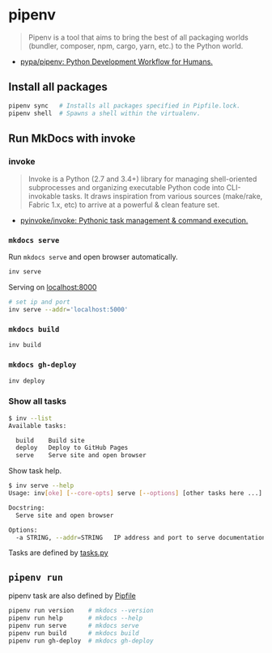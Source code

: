 # pipenv

> Pipenv is a tool that aims to bring the best of all packaging worlds (bundler, composer, npm, cargo, yarn, etc.) to the Python world.

- [pypa/pipenv: Python Development Workflow for Humans.](https://github.com/pypa/pipenv)



## Install all packages

```sh
pipenv sync   # Installs all packages specified in Pipfile.lock.
pipenv shell  # Spawns a shell within the virtualenv.
```



## Run MkDocs with invoke

### invoke

> Invoke is a Python (2.7 and 3.4+) library for managing shell-oriented subprocesses and organizing executable Python code into CLI-invokable tasks. It draws inspiration from various sources (make/rake, Fabric 1.x, etc) to arrive at a powerful & clean feature set.

- [pyinvoke/invoke: Pythonic task management & command execution.](https://github.com/pyinvoke/invoke)

### `mkdocs serve`

Run `mkdocs serve` and open browser automatically.

```sh
inv serve
```

Serving on [localhost:8000](http://localhost:8000)

```sh
# set ip and port
inv serve --addr='localhost:5000'
```

### `mkdocs build`

```sh
inv build
```

### `mkdocs gh-deploy`

```sh
inv deploy
```

### Show all tasks

```sh
$ inv --list
Available tasks:

  build    Build site
  deploy   Deploy to GitHub Pages
  serve    Serve site and open browser
```

Show task help.

```sh
$ inv serve --help
Usage: inv[oke] [--core-opts] serve [--options] [other tasks here ...]

Docstring:
  Serve site and open browser

Options:
  -a STRING, --addr=STRING   IP address and port to serve documentation locally (default: localhost:8000)
```

Tasks are defined by [tasks.py](https://github.com/peaceiris/mkdocs-material-boilerplate/blob/master/tasks.py)



## `pipenv run`

pipenv task are also defined by [Pipfile](https://github.com/peaceiris/mkdocs-material-boilerplate/blob/master/Pipfile)

```sh
pipenv run version    # mkdocs --version
pipenv run help       # mkdocs --help
pipenv run serve      # mkdocs serve
pipenv run build      # mkdocs build
pipenv run gh-deploy  # mkdocs gh-deploy
```
